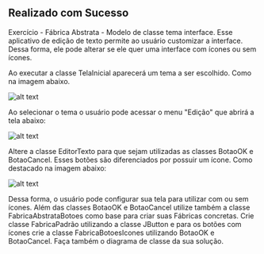 <h2>Realizado com Sucesso</h2>
Exercício -  Fábrica Abstrata  - Modelo de classe tema interface. 
Esse aplicativo de edição de texto permite ao usuário customizar a interface. Dessa forma, ele pode alterar se ele quer uma interface com ícones ou sem ícones. 


Ao executar a classe TelaInicial aparecerá um tema a ser escolhido. Como na imagem abaixo.

![alt text](https://github.com/felipefo/poo2/blob/master/Padroes_de_Projeto/Criação/fabrica_abstrata/FabricaAbstrataTemaInterface/tela_inicial.png)

Ao selecionar o tema o usuário pode acessar o menu "Edição" que abrirá a tela abaixo:

![alt text](https://github.com/felipefo/poo2/blob/master/Padroes_de_Projeto/Criação/fabrica_abstrata/FabricaAbstrataTemaInterface/tela_edicao.png)


Altere a classe EditorTexto para que sejam utilizadas as classes BotaoOK e BotaoCancel.
Esses botões são diferenciados por possuir um ícone. Como destacado na imagem abaixo:


![alt text](https://github.com/felipefo/poo2/blob/master/Padroes_de_Projeto/Criação/fabrica_abstrata/FabricaAbstrataTemaInterface/tela_tema2.png)


Dessa forma, o usuário pode configurar sua tela para utilizar com ou sem ícones.
Além das classes BotaoOK e BotaoCancel utilize também a classe FabricaAbstrataBotoes como base para criar suas Fábricas concretas.
Crie classe FabricaPadrão utilizando a classe JButton e para os botões com ícones crie a classe FabricaBotoesIcones utilizando BotaoOK e BotaoCancel.
Faça também o diagrama de classe da sua solução.
